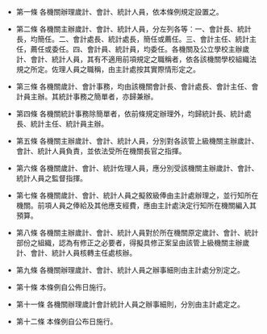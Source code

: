 * 第一條 各機關辦理歲計、會計、統計人員，依本條例規定設置之。

* 第二條 各機關主辦歲計、會計、統計人員，分左列各等：一、會計長、統計長，均簡任。二、會計處長、統計處長，簡任或薦任。三、會計主任、統計主任，薦任或委任。四、會計員、統計員，均委任。各機關及公立學校主辦歲計、會計、統計人員，其有不適用前項規定之職稱者，依各該機關學校組織法規之所定。佐理人員之職稱，由主計處按其實際情形定之。

* 第三條 各機關歲計、會計事務，均由該機關會計長、會計處長、會計主任、會計員主辦。其統計事務之簡單者，亦歸兼辦。

* 第四條 各機關統計事務除簡單者，依前條規定辦理外，均歸統計長、統計處長、統計主任、統計員主辦。

* 第五條 各機關主辦歲計、會計、統計人員，分別對各該管上級機關主辦歲計、會計、統計人員負責，並依法受所在機關長官之指揮。

* 第六條 各機關歲計、會計、統計佐理人員，應分別受該機關主辦歲計、會計、統計人員之監督指揮。

* 第七條 各機關歲計、會計、統計人員之擬敘級俸由主計處辦理之，並行知所在機關。前項人員之俸給及其他應支經費，應由主計處決定行知所在機關編入其預算。

* 第八條 各機關主辦歲計、會計、統計人員對於所在機關原定歲計、會計、統計部份之組織，認為有修正之必要者，得擬具修正案呈由該管上級機關主辦歲計、會計、統計人員核轉主任處核辦。

* 第九條 各機關辦理歲計、會計、統計人員之辦事細則由主計處分別定之。

* 第十條 本條例自公佈日施行。

* 第十一條 各機關辦理歲計會計統計人員之辦事細則，分別由主計處定之。

* 第十二條 本條例自公布日施行。

